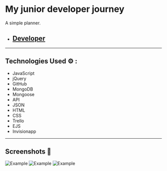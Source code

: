 # My junior developer journey

A simple planner. 
- ## [Developer ](https://developer-todo.herokuapp.com/)
___

## Technologies Used ⚙️ :
- JavaScript
- jQuery
- GitHub
- MongoDB
- Mongoose 
- API
- JSON
- HTML
- CSS 
- Trello
- EJS
- Invisionapp
___

## Screenshots 📸
![Example](/public/images/photo1.png)
![Example](/public/images/photo2.png)
![Example](/public/images/photo3.png)